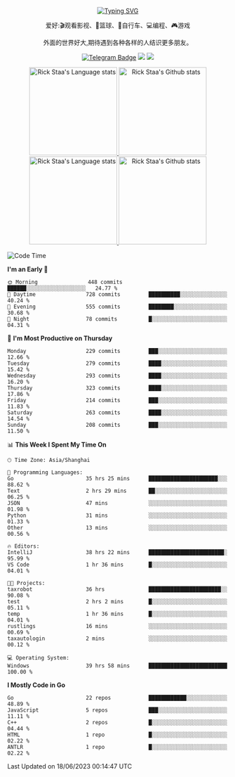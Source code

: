 <div align="center"> 

[![Typing SVG](https://readme-typing-svg.herokuapp.com?size=25&duration=2500&color=eeeeee&vCenter=true&width=200&height=40&lines=Hi+there+%F0%9F%91%8B%F0%9F%8F%BB;I'm+DanBai)](https://git.io/typing-svg)

爱好:🎬观看影视、🏀篮球、🚴自行车、💻编程、🎮游戏

外面的世界好大,期待遇到各种各样的人结识更多朋友。

[![Telegram Badge](https://img.shields.io/badge/-Telegram-blue?style=flat&logo=Telegram&logoColor=white)](https://t.me/danbai9420) 
[![](https://img.shields.io/badge/-Blog-brightgreen?style=flat&logo=Blogger&logoColor=white)](https://p00q.cn)
[![](https://img.shields.io/badge/-Email-red?style=flat&logo=Mail.Ru&logoColor=white)](mailto:danbai@88.com)
</div>

<!-- Light Mode -->
<div align="center"> 
<a href="https://github.com/anuraghazra/github-readme-stats#gh-light-mode-only">
<img height=200 src="https://github-readme-stats.vercel.app/api/top-langs/?username=danbai225&layout=compact&langs_count=10&hide_border=1&role=OWNER,COLLABORATOR#gh-light-mode-only" alt="Rick Staa's Language stats" />
</a>
<a href="https://github.com/anuraghazra/github-readme-stats#gh-light-mode-only">
<img height=200 src="https://github-readme-stats.vercel.app/api?username=danbai225&show_icons=true&count_private=true&line_height=28&hide_border=1&include_all_commits=true&card_width=450&role=OWNER,COLLABORATOR&exclude_repo=github-readme-stats#gh-light-mode-only" alt="Rick Staa's Github stats" />
</a>
</div>

<!-- Dark Mode -->
<div align="center"> 
<a href="https://github.com/anuraghazra/github-readme-stats#gh-dark-mode-only">
<img height=200 src="https://github-readme-stats.vercel.app/api/top-langs/?username=danbai225&layout=compact&langs_count=10&hide_border=1&role=OWNER,COLLABORATOR&theme=github_dark#gh-dark-mode-only" alt="Rick Staa's Language stats" />
</a>
<a href="https://github.com/anuraghazra/github-readme-stats#gh-dark-mode-only">
<img height=200 src="https://github-readme-stats.vercel.app/api?username=danbai225&show_icons=true&count_private=true&line_height=28&hide_border=1&include_all_commits=true&card_width=450&role=OWNER,COLLABORATOR&exclude_repo=github-readme-stats&theme=github_dark#gh-dark-mode-only" alt="Rick Staa's Github stats" />
</a>
</div>

<!--START_SECTION:waka-->
![Code Time](http://img.shields.io/badge/Code%20Time-462%20hrs%2023%20mins-blue)

**I'm an Early 🐤** 

```text
🌞 Morning                448 commits         ██████░░░░░░░░░░░░░░░░░░░   24.77 % 
🌆 Daytime                728 commits         ██████████░░░░░░░░░░░░░░░   40.24 % 
🌃 Evening                555 commits         ████████░░░░░░░░░░░░░░░░░   30.68 % 
🌙 Night                  78 commits          █░░░░░░░░░░░░░░░░░░░░░░░░   04.31 % 
```
📅 **I'm Most Productive on Thursday** 

```text
Monday                   229 commits         ███░░░░░░░░░░░░░░░░░░░░░░   12.66 % 
Tuesday                  279 commits         ████░░░░░░░░░░░░░░░░░░░░░   15.42 % 
Wednesday                293 commits         ████░░░░░░░░░░░░░░░░░░░░░   16.20 % 
Thursday                 323 commits         ████░░░░░░░░░░░░░░░░░░░░░   17.86 % 
Friday                   214 commits         ███░░░░░░░░░░░░░░░░░░░░░░   11.83 % 
Saturday                 263 commits         ████░░░░░░░░░░░░░░░░░░░░░   14.54 % 
Sunday                   208 commits         ███░░░░░░░░░░░░░░░░░░░░░░   11.50 % 
```


📊 **This Week I Spent My Time On** 

```text
🕑︎ Time Zone: Asia/Shanghai

💬 Programming Languages: 
Go                       35 hrs 25 mins      ██████████████████████░░░   88.62 % 
Text                     2 hrs 29 mins       ██░░░░░░░░░░░░░░░░░░░░░░░   06.25 % 
JSON                     47 mins             ░░░░░░░░░░░░░░░░░░░░░░░░░   01.98 % 
Python                   31 mins             ░░░░░░░░░░░░░░░░░░░░░░░░░   01.33 % 
Other                    13 mins             ░░░░░░░░░░░░░░░░░░░░░░░░░   00.56 % 

🔥 Editors: 
IntelliJ                 38 hrs 22 mins      ████████████████████████░   95.99 % 
VS Code                  1 hr 36 mins        █░░░░░░░░░░░░░░░░░░░░░░░░   04.01 % 

🐱‍💻 Projects: 
taxrobot                 36 hrs              ███████████████████████░░   90.08 % 
test                     2 hrs 2 mins        █░░░░░░░░░░░░░░░░░░░░░░░░   05.11 % 
temp                     1 hr 36 mins        █░░░░░░░░░░░░░░░░░░░░░░░░   04.01 % 
rustlings                16 mins             ░░░░░░░░░░░░░░░░░░░░░░░░░   00.69 % 
taxautologin             2 mins              ░░░░░░░░░░░░░░░░░░░░░░░░░   00.12 % 

💻 Operating System: 
Windows                  39 hrs 58 mins      █████████████████████████   100.00 % 
```

**I Mostly Code in Go** 

```text
Go                       22 repos            ████████████░░░░░░░░░░░░░   48.89 % 
JavaScript               5 repos             ███░░░░░░░░░░░░░░░░░░░░░░   11.11 % 
C++                      2 repos             █░░░░░░░░░░░░░░░░░░░░░░░░   04.44 % 
HTML                     1 repo              █░░░░░░░░░░░░░░░░░░░░░░░░   02.22 % 
ANTLR                    1 repo              █░░░░░░░░░░░░░░░░░░░░░░░░   02.22 % 
```




 Last Updated on 18/06/2023 00:14:47 UTC
<!--END_SECTION:waka-->
